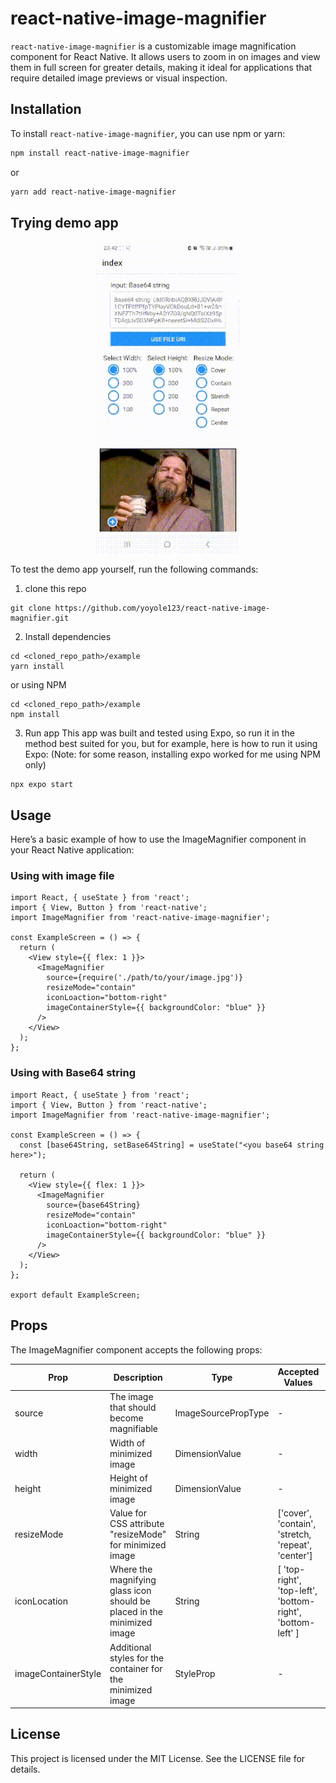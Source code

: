 # react-native-image-magnifier

`react-native-image-magnifier` is a customizable image magnification component for React Native. It allows users to zoom in on images and view them in full screen for greater details, making it ideal for applications that require detailed image previews or visual inspection.

## Installation

To install `react-native-image-magnifier`, you can use npm or yarn:

```bash
npm install react-native-image-magnifier
```
or

```bash
yarn add react-native-image-magnifier
```
## Trying demo app
<p align="center">
  <img src="https://raw.githubusercontent.com/yoyole123/react-native-image-magnifier/main/demo.gif" />
</p>

To test the demo app yourself, run the following commands: 
1. clone this repo
```shell
git clone https://github.com/yoyole123/react-native-image-magnifier.git
```

2. Install dependencies
```shell
cd <cloned_repo_path>/example
yarn install
```
or using NPM
```shell
cd <cloned_repo_path>/example
npm install
```

3. Run app
This app was built and tested using Expo, so run it in the method best suited for you, but for example, here is how to run it using Expo:
(Note: for some reason, installing expo worked for me using NPM only)
```shell
npx expo start
```

## Usage
Here’s a basic example of how to use the ImageMagnifier component in your React Native application:

### Using with image file
```tsx
import React, { useState } from 'react';
import { View, Button } from 'react-native';
import ImageMagnifier from 'react-native-image-magnifier';

const ExampleScreen = () => {
  return (
    <View style={{ flex: 1 }}>
      <ImageMagnifier
        source={require('./path/to/your/image.jpg')}
        resizeMode="contain"
        iconLoaction="bottom-right"
        imageContainerStyle={{ backgroundColor: "blue" }}
      />
    </View>
  );
};
```

### Using with Base64 string 
```tsx
import React, { useState } from 'react';
import { View, Button } from 'react-native';
import ImageMagnifier from 'react-native-image-magnifier';

const ExampleScreen = () => {
  const [base64String, setBase64String] = useState("<you base64 string here>");

  return (
    <View style={{ flex: 1 }}>
      <ImageMagnifier
        source={base64String}
        resizeMode="contain"
        iconLoaction="bottom-right"
        imageContainerStyle={{ backgroundColor: "blue" }}
      />
    </View>
  );
};

export default ExampleScreen;
```

## Props
The ImageMagnifier component accepts the following props:

| Prop                | Description                 | Type                 | Accepted Values | Defalt Value  |
| -------------       | -------------        | -------------        | -------------   | ------------- |
| source              | The image that should become magnifiable  | ImageSourcePropType  | -               |
| width               | Width of minimized image       | DimensionValue       | -               | 100%
| height              | Height of minimized image       | DimensionValue       | -               | 100%
| resizeMode          | Value for CSS attribute "resizeMode" for minimized image               | String               | ['cover', 'contain', 'stretch, 'repeat', 'center'] | 'cover'
| iconLocation        | Where the magnifying glass icon should be placed in the minimized image              | String               | [ 'top-right', 'top-left', 'bottom-right', 'bottom-left' ] | 'bottom-right'
| imageContainerStyle | Additional styles for the container for the minimized image            | StyleProp            | - | {}

## License
This project is licensed under the MIT License. See the LICENSE file for details.
